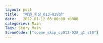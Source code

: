 ```yaml
---
layout: post
title:  "메인_회상_013~028장"
date:   2022-01-12 03:00:00 +0000
categories: Main
Tags: Story Main
SceneCode: ["scene_skip_cp013-028_q1_s10"]
---
```

